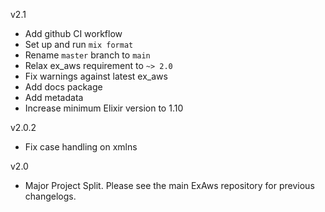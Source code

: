 v2.1
- Add github CI workflow
- Set up and run `mix format`
- Rename `master` branch to `main`
- Relax ex_aws requirement to `~> 2.0`
- Fix warnings against latest ex_aws
- Add docs package
- Add metadata
- Increase minimum Elixir version to 1.10

v2.0.2
- Fix case handling on xmlns

v2.0

- Major Project Split. Please see the main ExAws repository for previous changelogs.
